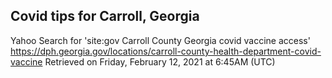 ## Covid tips for Carroll, Georgia

Yahoo Search for 'site:gov Carroll County Georgia covid vaccine access'
https://dph.georgia.gov/locations/carroll-county-health-department-covid-vaccine
Retrieved on Friday, February 12, 2021 at 6:45AM (UTC)